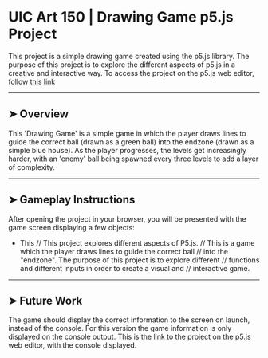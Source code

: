 # UIC Art 150 | Drawing Game p5.js Project
This project is a simple drawing game created using the p5.js library. The purpose of this project is to explore the different aspects of p5.js in a creative and interactive way.
To access the project on the p5.js web editor, follow [this link](https://editor.p5js.org/dariusalasu/sketches/sSWfJSRrg)
___
## ➤ Overview
This 'Drawing Game' is a simple game in which the player draws lines to guide the correct ball (drawn as a green ball) into the endzone (drawn as a simple blue house). As the player progresses, the levels get increasingly harder, with an 'enemy' ball being spawned every three levels to add a layer of complexity.
___
## ➤ Gameplay Instructions
After opening the project in your browser, you will be presented with the game screen displaying a few objects:
* This
// This project explores different aspects of P5.js.
// This is a game which the player draws lines to guide the correct ball
// into the "endzone". The purpose of this project is to explore different
// functions and different inputs in order to create a visual and
// interactive game.
___
## ➤ Future Work
The game should display the correct information to the screen on launch, instead of the console. For this version the game information is only displayed on the console output. [This](https://editor.p5js.org/dariusalasu/sketches/sSWfJSRrg) is the link to the project on the p5.js web editor, with the console displayed.
